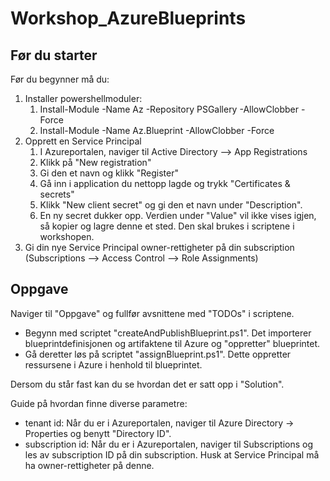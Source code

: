 # Workshop_AzureBlueprints

## Før du starter
Før du begynner må du:
1. Installer powershellmoduler: 
    1. Install-Module -Name Az -Repository PSGallery -AllowClobber -Force
    2. Install-Module -Name Az.Blueprint -AllowClobber -Force
2. Opprett en Service Principal
    1. I Azureportalen, naviger til Active Directory --> App Registrations 
    2. Klikk på "New registration" 
    3. Gi den et navn og klikk "Register"
    4. Gå inn i application du nettopp lagde og trykk "Certificates & secrets" 
    5. Klikk "New client secret" og gi den et navn under "Description".
    6. En ny secret dukker opp. Verdien under "Value" vil ikke vises igjen, så kopier og lagre denne et sted. Den skal brukes i scriptene i workshopen.
3. Gi din nye Service Principal owner-rettigheter på din subscription (Subscriptions --> Access Control --> Role Assignments) 

## Oppgave
Naviger til "Oppgave" og fullfør avsnittene med "TODOs" i scriptene. 

* Begynn med scriptet "createAndPublishBlueprint.ps1". Det importerer blueprintdefinisjonen og artifaktene til Azure og "oppretter" blueprintet.
* Gå deretter løs på scriptet "assignBlueprint.ps1". Dette oppretter ressursene i Azure i henhold til blueprintet. 

Dersom du står fast kan du se hvordan det er satt opp i "Solution". 

Guide på hvordan finne diverse parametre:


* tenant id: Når du er i Azureportalen, naviger til Azure Directory -> Properties og benytt "Directory ID".
* subscription id: Når du er i Azureportalen, naviger til Subscriptions og les av subscription ID på din subscription. Husk at Service Principal må ha owner-rettigheter på denne. 
